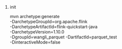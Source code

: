 1. init

    mvn archetype:generate                               \
            -DarchetypeGroupId=org.apache.flink              \
            -DarchetypeArtifactId=flink-quickstart-java      \
            -DarchetypeVersion=1.10.0 \
            -DgroupId=wangli_parquet -DartifactId=parquet_test \
            -DinteractiveMode=false